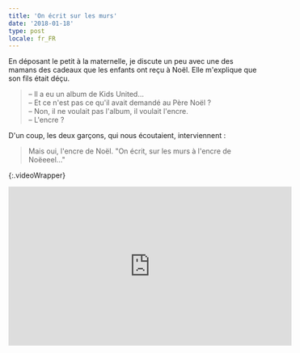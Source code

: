 ```yaml
---
title: 'On écrit sur les murs'
date: '2018-01-18'
type: post
locale: fr_FR
---
```


En déposant le petit à la maternelle, je discute un peu avec une des mamans des cadeaux que les enfants ont reçu à Noël. Elle m'explique que son fils était déçu.

<!-- more -->

> – Il a eu un album de Kids United…  
> – Et ce n'est pas ce qu'il avait demandé au Père Noël ?  
> – Non, il ne voulait pas l'album, il voulait l'encre.  
> – L'encre ?

D'un coup, les deux garçons, qui nous écoutaient, interviennent :

> Mais oui, l'encre de Noël. "On écrit, sur les murs à l'encre de Noëeeel…"

{:.videoWrapper}
<iframe width="560" height="315" src="https://www.youtube-nocookie.com/embed/VV5oVYVGfNc?rel=0" frameborder="0" allow="autoplay; encrypted-media" allowfullscreen></iframe>